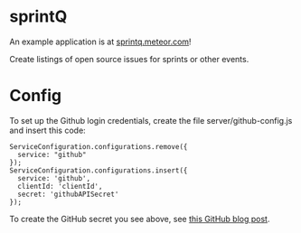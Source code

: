 sprintQ
=======

An example application is at [sprintq.meteor.com](https://sprintq.meteor.com)!

Create listings of open source issues for sprints or other events.

# Config

To set up the Github login credentials, create the file server/github-config.js and insert this code:
<pre>
<code>ServiceConfiguration.configurations.remove({
  service: "github"
});
ServiceConfiguration.configurations.insert({
  service: 'github',
  clientId: 'clientId',
  secret: 'githubAPISecret'
});</code>
</pre>

To create the GitHub secret you see above, see [this GitHub blog post](https://github.com/blog/1509-personal-api-tokens).
